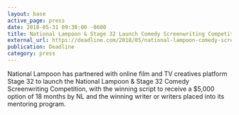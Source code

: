 ```yaml
---
layout: base
active_page: press
date: 2018-05-31 09:30:00 -0600
title: National Lampoon & Stage 32 Launch Comedy Screenwriting Competition
external_url: https://deadline.com/2018/05/national-lampoon-comedy-screenwriting-competition-stage-32-details-1202400499/
publication: Deadline
category: press
---
```


National Lampoon has partnered with online film and TV creatives platform Stage 32 to launch the National Lampoon & Stage 32 Comedy Screenwriting Competition, with the winning script to receive a $5,000 option of 18 months by NL and the winning writer or writers placed into its mentoring program.
<!--more-->
